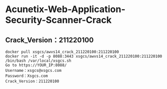 # Acunetix-Web-Application-Security-Scanner-Crack

## Crack_Version：211220100

```
docker pull xsgcs/awvs14_crack_211220100:211220100
docker run -it -d -p 8088:3443 xsgcs/awvs14_crack_211220100:211220100 /bin/bash /var/local/xsgcs.sh
Go to https://YOUR_IP:8088/
Username：xsgcs@xsgcs.com 
Password：Xsgcs.com
Crack_Version：211220100
```

